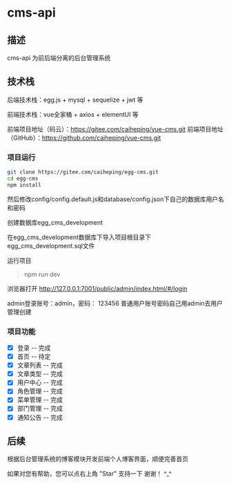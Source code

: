 # cms-api

## 描述

cms-api 为前后端分离的后台管理系统

## 技术栈

后端技术栈：egg.js + mysql + sequelize + jwt 等

前端技术栈：vue全家桶 + axios + elementUI 等

前端项目地址（码云）：https://gitee.com/caiheping/vue-cms.git
前端项目地址（GitHub）：https://github.com/caiheping/vue-cms.git

### 项目运行

```bash
git clone https://gitee.com/caiheping/egg-cms.git
cd egg-cms
npm install
```

然后修改config/config.default.js和database/config.json下自己的数据库用户名和密码

创建数据库egg_cms_development

在egg_cms_development数据库下导入项目根目录下egg_cms_development.sql文件

运行项目

> npm run dev

浏览器打开 http://127.0.0.1:7001/public/admin/index.html/#/login

admin登录账号：admin，密码： 123456
普通用户账号密码自己用admin去用户管理创建

### 项目功能
- [x] 登录 -- 完成
- [x] 首页 -- 待定
- [x] 文章列表 -- 完成
- [x] 文章类型 -- 完成
- [x] 用户中心 -- 完成
- [x] 角色管理 -- 完成
- [x] 菜单管理 -- 完成
- [x] 部门管理 -- 完成
- [x] 通知公告 -- 完成

## 后续

根据后台管理系统的博客模块开发前端个人博客界面，顺便完善首页

如果对您有帮助，您可以点右上角 "Star" 支持一下 谢谢！ ^_^